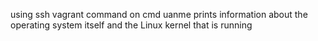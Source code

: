 using ssh vagrant command on cmd
uanme prints information about the operating system itself and the Linux kernel that is running

